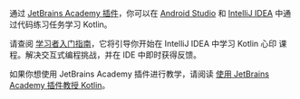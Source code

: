 [//]: # (title: 使用 JetBrains Academy 插件学习 Kotlin)

通过 [JetBrains Academy 插件](https://plugins.jetbrains.com/plugin/10081-jetbrains-academy)，你可以在 [Android Studio](https://developer.android.com/studio) 和 [IntelliJ IDEA](https://www.jetbrains.com/idea/) 中通过代码练习任务学习 Kotlin。

请查阅 [学习者入门指南](https://plugins.jetbrains.com/plugin/10081-jetbrains-academy/docs/learner-start-guide.html?section=Kotlin%20Koans)，它将引导你开始在 IntelliJ IDEA 中学习 Kotlin 心印 课程。解决交互式编程挑战，并在 IDE 中即时获得反馈。

如果你想使用 JetBrains Academy 插件进行教学，请阅读 [使用 JetBrains Academy 插件教授 Kotlin](edu-tools-educator.md)。